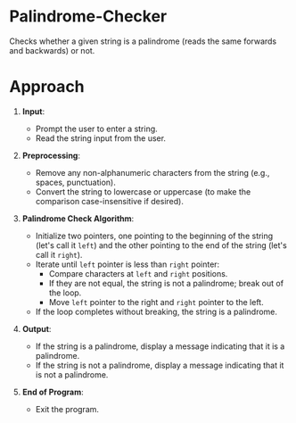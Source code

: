 # Palindrome-Checker
 Checks whether a given string is a palindrome (reads the same forwards and backwards) or not.

# Approach
1. **Input**: 
   - Prompt the user to enter a string.
   - Read the string input from the user.

2. **Preprocessing**:
   - Remove any non-alphanumeric characters from the string (e.g., spaces, punctuation).
   - Convert the string to lowercase or uppercase (to make the comparison case-insensitive if desired).

3. **Palindrome Check Algorithm**:
   - Initialize two pointers, one pointing to the beginning of the string (let's call it `left`) and the other pointing to the end of the string (let's call it `right`).
   - Iterate until `left` pointer is less than `right` pointer:
     - Compare characters at `left` and `right` positions.
     - If they are not equal, the string is not a palindrome; break out of the loop.
     - Move `left` pointer to the right and `right` pointer to the left.
   - If the loop completes without breaking, the string is a palindrome.

4. **Output**:
   - If the string is a palindrome, display a message indicating that it is a palindrome.
   - If the string is not a palindrome, display a message indicating that it is not a palindrome.

5. **End of Program**:
   - Exit the program.